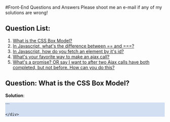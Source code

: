 #Front-End Questions and Answers
Please shoot me an e-mail if any of my solutions are wrong!

## Question List:
1. [What is the CSS Box Model?]()
1. [In Javascript, what's the difference between == and ===?]()
1. [In Javascript, how do you fetch an element by it's id?]()
1. [What's your favorite way to make an ajax call?]()
1. [What's a promise? OR say I want to <do something> after two Ajax calls have both completed, but not before. How can you do this?]()

## Question: What is the CSS Box Model?

**Solution**:
<div style="background-color: #d2def2">
```

```
</div>